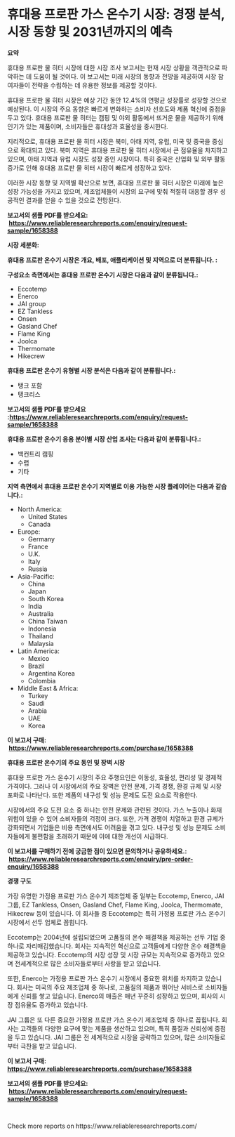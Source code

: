 <p><h1>휴대용 프로판 가스 온수기 시장: 경쟁 분석, 시장 동향 및 2031년까지의 예측</h1></p><p><strong>요약</strong></p>
<p><p>휴대용 프로판 물 히터 시장에 대한 시장 조사 보고서는 현재 시장 상황을 객관적으로 파악하는 데 도움이 될 것이다. 이 보고서는 미래 시장의 동향과 전망을 제공하여 시장 참여자들이 전략을 수립하는 데 유용한 정보를 제공할 것이다.</p><p>휴대용 프로판 물 히터 시장은 예상 기간 동안 12.4%의 연평균 성장률로 성장할 것으로 예상된다. 이 시장의 주요 동향은 빠르게 변화하는 소비자 선호도와 제품 혁신에 중점을 두고 있다. 휴대용 프로판 물 히터는 캠핑 및 야외 활동에서 뜨거운 물을 제공하기 위해 인기가 있는 제품이며, 소비자들은 휴대성과 효율성을 중시한다.</p><p>지리적으로, 휴대용 프로판 물 히터 시장은 북미, 아태 지역, 유럽, 미국 및 중국을 중심으로 확대되고 있다. 북미 지역은 휴대용 프로판 물 히터 시장에서 큰 점유율을 차지하고 있으며, 아태 지역과 유럽 시장도 성장 중인 시장이다. 특히 중국은 산업화 및 외부 활동 증가로 인해 휴대용 프로판 물 히터 시장이 빠르게 성장하고 있다.</p><p>이러한 시장 동향 및 지역별 확산으로 보면, 휴대용 프로판 물 히터 시장은 미래에 높은 성장 가능성을 가지고 있으며, 제조업체들이 시장의 요구에 맞춰 적절히 대응할 경우 성공적인 결과를 얻을 수 있을 것으로 전망된다.</p></p>
<p><strong>보고서의 샘플 PDF를 받으세요: &nbsp;<a href="https://www.reliableresearchreports.com/enquiry/request-sample/1658388">https://www.reliableresearchreports.com/enquiry/request-sample/1658388</a></strong></p>
<p><strong>시장 세분화:</strong></p>
<p><strong> 휴대용 프로판 온수기 시장은 개요, 배포, 애플리케이션 및 지역으로 더 분류됩니다. :</strong></p>
<p><strong>구성요소 측면에서는 휴대용 프로판 온수기 시장은 다음과 같이 분류됩니다.:</strong></p>
<p><ul><li>Eccotemp</li><li>Enerco</li><li>JAI group</li><li>EZ Tankless</li><li>Onsen</li><li>Gasland Chef</li><li>Flame King</li><li>Joolca</li><li>Thermomate</li><li>Hikecrew</li></ul></p>
<p><strong> 휴대용 프로판 온수기 유형별 시장 분석은 다음과 같이 분류됩니다.:</strong></p>
<p><ul><li>탱크 포함</li><li>탱크리스</li></ul></p>
<p><strong>보고서의 샘플 PDF를 받으세요 :<a href="https://www.reliableresearchreports.com/enquiry/request-sample/1658388">https://www.reliableresearchreports.com/enquiry/request-sample/1658388</a></strong></p>
<p><strong> 휴대용 프로판 온수기 응용 분야별 시장 산업 조사는 다음과 같이 분류됩니다.:</strong></p>
<p><ul><li>백컨트리 캠핑</li><li>수렵</li><li>기타</li></ul></p>
<p><strong>지역 측면에서 휴대용 프로판 온수기 지역별로 이용 가능한 시장 플레이어는 다음과 같습니다.:</strong></p>
<p><ul>
    <li>
        North America:
        <ul>
            <li>United States</li>
            <li>Canada</li>
        </ul>
    </li>
    <li>
        Europe:
        <ul>
            <li>Germany</li>
            <li>France</li>
            <li>U.K.</li>
            <li>Italy</li>
            <li>Russia</li>
        </ul>
    </li>
    <li>
        Asia-Pacific:
        <ul>
            <li>China</li>
            <li>Japan</li>
            <li>South Korea</li>
            <li>India</li>
            <li>Australia</li>
            <li>China Taiwan</li>
            <li>Indonesia</li>
            <li>Thailand</li>
            <li>Malaysia</li>
        </ul>
    </li>
    <li>
        Latin America:
        <ul>
            <li>Mexico</li>
            <li>Brazil</li>
            <li>Argentina Korea</li>
            <li>Colombia</li>
        </ul>
    </li>
    <li>
        Middle East & Africa:
        <ul>
            <li>Turkey</li>
            <li>Saudi</li>
            <li>Arabia</li>
            <li>UAE</li>
            <li>Korea</li>
        </ul>
    </li>
    </ul></p>
<p><strong>이 보고서 구매: &nbsp;<a href="https://www.reliableresearchreports.com/purchase/1658388">https://www.reliableresearchreports.com/purchase/1658388</a></strong></p>
<p><strong>휴대용 프로판 온수기의 주요 동인 및 장벽 시장</strong></p>
<p><p>휴대용 프로판 가스 온수기 시장의 주요 주행요인은 이동성, 효율성, 편리성 및 경제적 가격이다. 그러나 이 시장에서의 주요 장벽은 안전 문제, 가격 경쟁, 환경 규제 및 시장 포화로 나타난다. 또한 제품의 내구성 및 성능 문제도 도전 요소로 작용한다.</p><p>시장에서의 주요 도전 요소 중 하나는 안전 문제와 관련된 것이다. 가스 누출이나 화재 위험이 있을 수 있어 소비자들의 걱정이 크다. 또한, 가격 경쟁이 치열하고 환경 규제가 강화되면서 기업들은 비용 측면에서도 어려움을 겪고 있다. 내구성 및 성능 문제도 소비자들에게 불편함을 초래하기 때문에 이에 대한 개선이 시급하다.</p></p>
<p><strong>이 보고서를 구매하기 전에 궁금한 점이 있으면 문의하거나 공유하세요.: &nbsp;<a href="https://www.reliableresearchreports.com/enquiry/pre-order-enquiry/1658388">https://www.reliableresearchreports.com/enquiry/pre-order-enquiry/1658388</a></strong></p>
<p><strong>경쟁 구도</strong></p>
<p><p>가장 유명한 가정용 프로판 가스 온수기 제조업체 중 일부는 Eccotemp, Enerco, JAI 그룹, EZ Tankless, Onsen, Gasland Chef, Flame King, Joolca, Thermomate, Hikecrew 등이 있습니다. 이 회사들 중 Eccotemp는 특히 가정용 프로판 가스 온수기 시장에서 선두 업체로 꼽힙니다. </p><p>Eccotemp는 2004년에 설립되었으며 고품질의 온수 해결책을 제공하는 선두 기업 중 하나로 자리매김했습니다. 회사는 지속적인 혁신으로 고객들에게 다양한 온수 해결책을 제공하고 있습니다. Eccotemp의 시장 성장 및 시장 규모는 지속적으로 증가하고 있으며 전세계적으로 많은 소비자들로부터 사랑을 받고 있습니다.</p><p>또한, Enerco는 가정용 프로판 가스 온수기 시장에서 중요한 위치를 차지하고 있습니다. 회사는 미국의 주요 제조업체 중 하나로, 고품질의 제품과 뛰어난 서비스로 소비자들에게 신뢰를 쌓고 있습니다. Enerco의 매출은 매년 꾸준히 성장하고 있으며, 회사의 시장 점유율도 증가하고 있습니다.</p><p>JAI 그룹은 또 다른 중요한 가정용 프로판 가스 온수기 제조업체 중 하나로 꼽힙니다. 회사는 고객들의 다양한 요구에 맞는 제품을 생산하고 있으며, 특히 품질과 신뢰성에 중점을 두고 있습니다. JAI 그룹은 전 세계적으로 시장을 공략하고 있으며, 많은 소비자들로부터 극찬을 받고 있습니다.</p></p>
<p><strong>이 보고서 구매: &nbsp; <a href="https://www.reliableresearchreports.com/purchase/1658388">https://www.reliableresearchreports.com/purchase/1658388</a></strong></p>
<p><strong>보고서의 샘플 PDF를 받으세요: &nbsp;<a href="https://www.reliableresearchreports.com/enquiry/request-sample/1658388">https://www.reliableresearchreports.com/enquiry/request-sample/1658388</a></strong><strong></strong></p>
<p>&nbsp;</p>
<p>Check more reports on https://www.reliableresearchreports.com/</p>